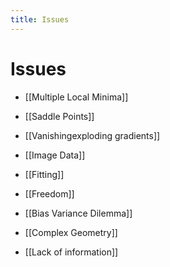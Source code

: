 ```yaml
---
title: Issues
---
```


# Issues
- [[Multiple Local Minima]]

- [[Saddle Points]]

- [[Vanishingexploding gradients]]

- [[Image Data]]

- [[Fitting]]

- [[Freedom]]
- [[Bias Variance Dilemma]]
- [[Complex Geometry]]
- [[Lack of information]]




























































